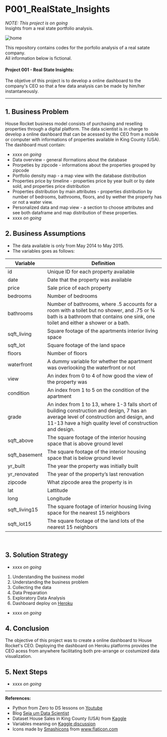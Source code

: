 # P001_RealState_Insights
_NOTE: This project is on going_ <br>
Insights from a real state portfolio analysis.

![home](https://user-images.githubusercontent.com/77681284/117519523-439a7900-af7a-11eb-8cf0-4900c78737e4.png)

This repository contains codes for the porfolio analysis of a real satate company. <br>
All information below is fictional.

#### Project 001 - Real State Insights:
The objetive of this project is to develop a online dashboard to the company's CEO so that a few data analysis can be made by him/her instantaneously.

---
## 1. Business Problem
House Rocket business model consists of purchasing and reselling properties through a digital platform. The data scientist is in charge to develop a online dashboard that can be acessed by the CEO from a mobile or computer with informations of properties available in King County (USA).<br>
The dashboard must contain:
* xxxx _on going_
* Data overview - general iformations about the database
* Prorpeties by zipcode - informations about the properties grouped by zipcode
* Portfolio density map - a map view with the database distribution 
* Properties price by timeline - properties price by year built or by date sold, and properties price distribution 
* Properties distribution by main attributes - properties distribution by number of bedrooms, bathrooms, floors, and by wether the property has or not a water view.
* Personalized data and map view - a section to choose attributes and see both dataframe and map distribution of these properties.
* xxxx _on going_

## 2. Business Assumptions
* The data available is only from May 2014 to May 2015.
* The variables goes as follows:<br>

Variable | Definition
------------ | -------------
|id | Unique ID for each property available|
|date | Date that the property was available|
|price | Sale price of each property |
|bedrooms | Number of bedrooms|
|bathrooms | Number of bathrooms, where .5 accounts for a room with a toilet but no shower, and .75 or ¾ bath is a bathroom that contains one sink, one toilet and either a shower or a bath.|
|sqft_living | Square footage of the apartments interior living space|
|sqft_lot | Square footage of the land space|
|floors | Number of floors|
|waterfront | A dummy variable for whether the apartment was overlooking the waterfront or not|
|view | An index from 0 to 4 of how good the view of the property was|
|condition | An index from 1 to 5 on the condition of the apartment|
|grade | An index from 1 to 13, where 1-3 falls short of building construction and design, 7 has an average level of construction and design, and 11-13 have a high quality level of construction and design.|
|sqft_above | The square footage of the interior housing space that is above ground level|
|sqft_basement | The square footage of the interior housing space that is below ground level|
|yr_built | The year the property was initially built|
|yr_renovated | The year of the property’s last renovation|
|zipcode | What zipcode area the property is in|
|lat | Lattitude|
|long | Longitude|
|sqft_living15 | The square footage of interior housing living space for the nearest 15 neighbors|
|sqft_lot15 | The square footage of the land lots of the nearest 15 neighbors|

<br>

## 3. Solution Strategy
* xxxx _on going_
1. Understanding the business model
2. Understanding the business problem
3. Collecting the data
4. Data Preparation
5. Exploratory Data Analysis
6. Dashboard deploy on [Heroku](https://s001-houserocket-zero-ds.herokuapp.com/)
* xxxx _on going_

## 4. Conclusion
The objective of this project was to create a online dashboard to House Rocket's CEO. Deploying the dashboard on Heroku platforms provides the CEO acess from anywhere facilitating both pre-arrange or costumized data visualization.

## 5. Next Steps
* xxxx _on going_


----
**References:**
* Python from Zero to DS lessons on [Youtube](https://www.youtube.com/watch?v=1xXK_z9M6yk&list=PLZlkyCIi8bMprZgBsFopRQMG_Kj1IA1WG&ab_channel=SejaUmDataScientist)
* Blog [Seja um Data Scientist](https://sejaumdatascientist.com/os-5-projetos-de-data-science-que-fara-o-recrutador-olhar-para-voce/)
* Dataset House Sales in King County (USA) from [Kaggle](https://www.kaggle.com/harlfoxem/housesalesprediction)
* Variables meaning on [Kaggle discussion](https://www.kaggle.com/harlfoxem/housesalesprediction/discussion/207885)
* <div>Icons made by <a href="https://www.flaticon.com/authors/smashicons" title="Smashicons">Smashicons</a> from <a href="https://www.flaticon.com/" title="Flaticon">www.flaticon.com</a></div>
